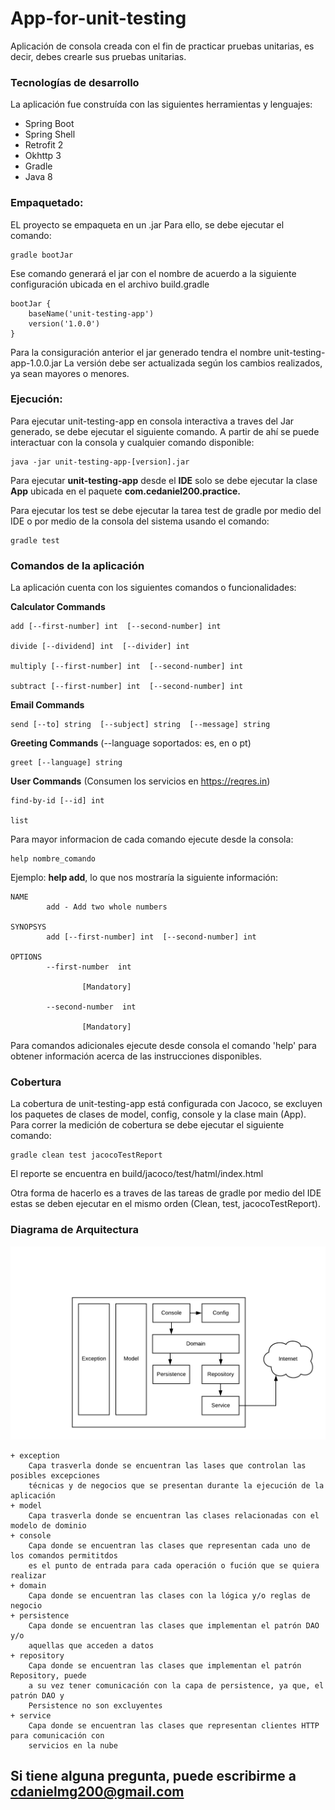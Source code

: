 # App-for-unit-testing

Aplicación de consola creada con el fin de practicar pruebas unitarias, es decir, 
debes crearle sus pruebas unitarias. 

### Tecnologías de desarrollo 
La aplicación fue construída con las siguientes herramientas y lenguajes:
* Spring Boot
* Spring Shell
* Retrofit 2
* Okhttp 3
* Gradle
* Java 8

### Empaquetado:
EL proyecto se empaqueta en un .jar Para ello, se debe ejecutar el comando:
                 
    gradle bootJar

Ese comando generará el jar con el nombre de acuerdo a la siguiente configuración ubicada en el archivo build.gradle

    bootJar {
        baseName('unit-testing-app')
        version('1.0.0')
    }

Para la consiguración anterior el jar generado tendra el nombre unit-testing-app-1.0.0.jar La versión debe ser actualizada según los cambios realizados,
ya sean mayores o menores.

### Ejecución:
Para ejecutar unit-testing-app en consola interactiva a traves del Jar generado, se debe ejecutar el siguiente comando. A partir de ahí se puede interactuar con la consola 
y cualquier comando disponible:

    java -jar unit-testing-app-[version].jar
    
Para ejecutar **unit-testing-app** desde el **IDE** solo se debe ejecutar la clase **App** ubicada en el paquete **com.cedaniel200.practice.**

Para ejecutar los test se debe ejecutar la tarea test de gradle por medio del IDE o por medio de la consola del sistema usando el comando:

    gradle test

### Comandos de la aplicación 
La aplicación cuenta con los siguientes comandos o funcionalidades:
    
**Calculator Commands**

    add [--first-number] int  [--second-number] int
    
    divide [--dividend] int  [--divider] int
    
    multiply [--first-number] int  [--second-number] int
    
    subtract [--first-number] int  [--second-number] int

**Email Commands**
    
    send [--to] string  [--subject] string  [--message] string

**Greeting Commands** (--language soportados: es, en o pt)

    greet [--language] string

**User Commands** (Consumen los servicios en https://reqres.in)

    find-by-id [--id] int
    
    list
    
    
    
Para mayor informacion de cada comando ejecute desde la consola:

    help nombre_comando
    
Ejemplo: **help add**, lo que nos mostraría la siguiente información:

    NAME
            add - Add two whole numbers
    
    SYNOPSYS
            add [--first-number] int  [--second-number] int
    
    OPTIONS
            --first-number  int
    
                    [Mandatory]
    
            --second-number  int
    
                    [Mandatory]

Para comandos adicionales ejecute desde consola el comando 'help' para obtener información acerca de las instrucciones disponibles.

### Cobertura
La cobertura de unit-testing-app está configurada con Jacoco, se excluyen los paquetes de clases de model, config,
console y la clase main (App).
Para correr la medición de cobertura se debe ejecutar el siguiente comando:

    gradle clean test jacocoTestReport

El reporte se encuentra en build/jacoco/test/hatml/index.html

Otra forma de hacerlo es a traves de las tareas de gradle por medio del IDE
estas se deben ejecutar en el mismo orden (Clean, test, jacocoTestReport).

### Diagrama de Arquitectura
![Arquitectura](Arquitectura.png)

    + exception
        Capa trasverla donde se encuentran las lases que controlan las posibles excepciones
        técnicas y de negocios que se presentan durante la ejecución de la aplicación
    + model
        Capa trasverla donde se encuentran las clases relacionadas con el modelo de dominio
    + console
        Capa donde se encuentran las clases que representan cada uno de los comandos permititdos
        es el punto de entrada para cada operación o fución que se quiera realizar
    + domain
        Capa donde se encuentran las clases con la lógica y/o reglas de negocio
    + persistence
        Capa donde se encuentran las clases que implementan el patrón DAO y/o
        aquellas que acceden a datos
    + repository
        Capa donde se encuentran las clases que implementan el patrón Repository, puede 
        a su vez tener comunicación con la capa de persistence, ya que, el patrón DAO y 
        Persistence no son excluyentes
    + service
        Capa donde se encuentran las clases que representan clientes HTTP para comunicación con 
        servicios en la nube
        
## Si tiene alguna pregunta, puede escribirme a cdanielmg200@gmail.com  
